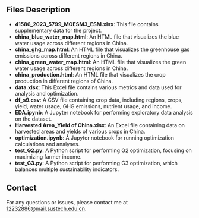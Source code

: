 ## Files Description

- **41586_2023_5799_MOESM3_ESM.xlsx**: This file contains supplementary data for the project.
- **china_blue_water_map.html**: An HTML file that visualizes the blue water usage across different regions in China.
- **china_ghg_map.html**: An HTML file that visualizes the greenhouse gas emissions across different regions in China.
- **china_green_water_map.html**: An HTML file that visualizes the green water usage across different regions in China.
- **china_production.html**: An HTML file that visualizes the crop production in different regions of China.
- **data.xlsx**: This Excel file contains various metrics and data used for analysis and optimization.
- **df_s9.csv**: A CSV file containing crop data, including regions, crops, yield, water usage, GHG emissions, nutrient usage, and income.
- **EDA.ipynb**: A Jupyter notebook for performing exploratory data analysis on the dataset.
- **Harvested Area_Yield of China.xlsx**: An Excel file containing data on harvested areas and yields of various crops in China.
- **optimization.ipynb**: A Jupyter notebook for running optimization calculations and analyses.
- **test_G2.py**: A Python script for performing G2 optimization, focusing on maximizing farmer income.
- **test_G3.py**: A Python script for performing G3 optimization, which balances multiple sustainability indicators.


## Contact

For any questions or issues, please contact me at 12232886@mail.sustech.edu.cn.